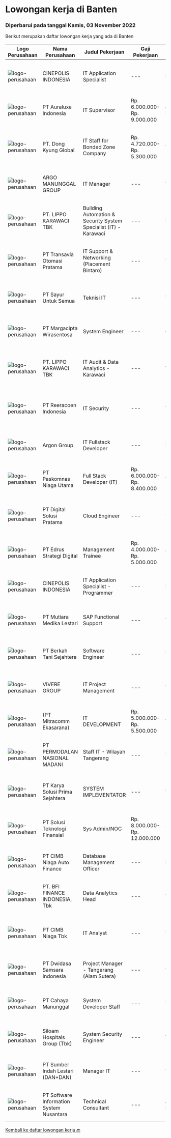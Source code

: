 
  # Lowongan kerja di Banten

  ### Diperbarui pada tanggal Kamis, 03 November 2022

  Berikut merupakan daftar lowongan kerja yang ada di Banten

  |Logo Perusahaan | Nama Perusahaan | Judul Pekerjaan | Gaji Pekerjaan | Lokasi | Deskripsi | Tanggal diunggah | Pranala |
  | -------------- | --------------- | --------------- | --------- | --------- | -------------- | ------- | ----------- |
  |![logo-perusahaan](https://siva.jsstatic.com/id/47843/images/logo/47843_logo_0_235263.jpg)|CINEPOLIS INDONESIA|IT Application Specialist|---|Banten|Job Description :Responsible for the IT application (include program development process) to ensure the operational stability of the application...|Kamis, 03 November 2022|https://www.jobstreet.co.id/id/job/it-application-specialist-4091888?token=0~b6b8e4ee-af64-41f9-8418-b5e40cc3449f&sectionRank=1&jobId=jobstreet-id-job-4091888|
|![logo-perusahaan](https://i.ibb.co/sqvTCh9/112815900-stock-vector-no-image-available-icon-flat-vector.webp)|PT Auraluxe Indonesia|IT Supervisor|Rp. 6.000.000-Rp. 9.000.000|Jakarta Utara|Kualifikasi: ​Pendidikan minimal S1 Jurusan Teknik (Teknik Informatika /Sistem Informasi). Berpengalaman dalam menangani sistem IT internal, khususnya...|Senin, 31 Oktober 2022|https://www.jobstreet.co.id/id/job/it-supervisor-4087038?token=0~b6b8e4ee-af64-41f9-8418-b5e40cc3449f&sectionRank=2&jobId=jobstreet-id-job-4087038|
|![logo-perusahaan](https://image-service-cdn.seek.com.au/06b8496dc2cb4e5ca1ee1ca2958cbe206e6f2cde/ee4dce1061f3f616224767ad58cb2fc751b8d2dc)|PT. Dong Kyung Global|IT Staff for Bonded Zone Company|Rp. 4.720.000-Rp. 5.300.000|Tangerang|Monitoring Hardware, Software, System and Network (LAN) performance include CCTV, IT Inventory for Bonded Zone, Communication devices, Local and Cloud...|Rabu, 02 November 2022|https://www.jobstreet.co.id/id/job/it-staff-for-bonded-zone-company-4089996?token=0~b6b8e4ee-af64-41f9-8418-b5e40cc3449f&sectionRank=3&jobId=jobstreet-id-job-4089996|
|![logo-perusahaan](https://image-service-cdn.seek.com.au/0f41f59835cdb73d4f72051dbed0ad610d4b2cba/ee4dce1061f3f616224767ad58cb2fc751b8d2dc)|ARGO MANUNGGAL GROUP|IT Manager|---|Tangerang|Managing Infrastruktur WAN, LAN, Hardware, Software Managing dan konfigurasi Hardware seperti server, router, mikrotik, dll Memahami dan konfigurasi...|Rabu, 02 November 2022|https://www.jobstreet.co.id/id/job/it-manager-4091333?token=0~b6b8e4ee-af64-41f9-8418-b5e40cc3449f&sectionRank=4&jobId=jobstreet-id-job-4091333|
|![logo-perusahaan](https://image-service-cdn.seek.com.au/36d1f72dfe2eaecadca52d4fcd4d598e74393d61/ee4dce1061f3f616224767ad58cb2fc751b8d2dc)|PT. LIPPO KARAWACI TBK|Building Automation & Security System Specialist (IT) - Karawaci|---|Banten|JOB ROLE:Melaksanakan (membangun, menguji, dan mengimplementasikan) penerapan sistem otomatis bangunan di bisnis property organisasi mencakup...|Selasa, 01 November 2022|https://www.jobstreet.co.id/id/job/building-automation-security-system-specialist-it-karawaci-4088912?token=0~b6b8e4ee-af64-41f9-8418-b5e40cc3449f&sectionRank=5&jobId=jobstreet-id-job-4088912|
|![logo-perusahaan](https://image-service-cdn.seek.com.au/f26c67db5b93184e9cb767491ffc2b14f6f31207/ee4dce1061f3f616224767ad58cb2fc751b8d2dc)|PT Transavia Otomasi Pratama|IT Support & Networking (Placement Bintaro)|---|Tangerang|Responsibilities:a. Manage, monitor and troubleshoot infrastructure servicesb. Perform hardware and software troubleshooting for endpoint devicesc....|Senin, 31 Oktober 2022|https://www.jobstreet.co.id/id/job/it-support-networking-placement-bintaro-4087451?token=0~b6b8e4ee-af64-41f9-8418-b5e40cc3449f&sectionRank=6&jobId=jobstreet-id-job-4087451|
|![logo-perusahaan](https://image-service-cdn.seek.com.au/3a36cee411b97c1e63eadd3c496e1e5db121e954/ee4dce1061f3f616224767ad58cb2fc751b8d2dc)|PT Sayur Untuk Semua|Teknisi IT|---|Tangerang|Uraian Tugas: Melakukan maintanance All Equipment IT (Hardware &amp; Software) Bertugas untuk Instalansi Equipment Baru Bersedia bekerja shift malam...|Selasa, 01 November 2022|https://www.jobstreet.co.id/id/job/teknisi-it-4089278?token=0~b6b8e4ee-af64-41f9-8418-b5e40cc3449f&sectionRank=7&jobId=jobstreet-id-job-4089278|
|![logo-perusahaan](https://image-service-cdn.seek.com.au/7070c37918a57f47df7c878fbefbf58797b5957d/ee4dce1061f3f616224767ad58cb2fc751b8d2dc)|PT Margacipta Wirasentosa|System Engineer|---|Cikupa|Job Responsibilities: Supervise a project’s systems engineering events as performed by the technical team Monitor, organize, and manage a project’s...|Rabu, 02 November 2022|https://www.jobstreet.co.id/id/job/system-engineer-4070830?token=0~b6b8e4ee-af64-41f9-8418-b5e40cc3449f&sectionRank=8&jobId=jobstreet-id-job-4070830|
|![logo-perusahaan](https://image-service-cdn.seek.com.au/36d1f72dfe2eaecadca52d4fcd4d598e74393d61/ee4dce1061f3f616224767ad58cb2fc751b8d2dc)|PT. LIPPO KARAWACI TBK|IT Audit & Data Analytics - Karawaci|---|Tangerang|JOB ROLE:  Perform IT Risk Assessments &amp; Audit on IT General Control, IT Application Control, IT Security and Governance and Data Analytics JOB...|Kamis, 03 November 2022|https://www.jobstreet.co.id/id/job/it-audit-data-analytics-karawaci-4091868?token=0~b6b8e4ee-af64-41f9-8418-b5e40cc3449f&sectionRank=9&jobId=jobstreet-id-job-4091868|
|![logo-perusahaan](https://image-service-cdn.seek.com.au/d33bd8dd71322db8ea58cab3a99c9a2f44aec216/ee4dce1061f3f616224767ad58cb2fc751b8d2dc)|PT Reeracoen Indonesia|IT Security|---|Tangerang|IT SECURITY ARCHITECT &amp; ADVISORY (BANKING) (TANGERANG) [51757]COMPANY CATEGORY: Financial Service (Banking) JOB SUMMARY: Conduct a design review...|Rabu, 02 November 2022|https://www.jobstreet.co.id/id/job/it-security-4078084?token=0~b6b8e4ee-af64-41f9-8418-b5e40cc3449f&sectionRank=10&jobId=jobstreet-id-job-4078084|
|![logo-perusahaan](https://image-service-cdn.seek.com.au/1b964fa0f82b0c94598384b4bc20c0b0c8ef8edb/ee4dce1061f3f616224767ad58cb2fc751b8d2dc)|Argon Group|IT Fullstack Developer|---|Banten|Job Description: Analyze, design, and develop new feature Provide internal test before release to QA Provide ongoing maintenance, support, and...|Rabu, 02 November 2022|https://www.jobstreet.co.id/id/job/it-fullstack-developer-4079146?token=0~b6b8e4ee-af64-41f9-8418-b5e40cc3449f&sectionRank=11&jobId=jobstreet-id-job-4079146|
|![logo-perusahaan](https://image-service-cdn.seek.com.au/2aecf80eca856c7fb672aa793bc89917abf8e3c8/ee4dce1061f3f616224767ad58cb2fc751b8d2dc)|PT Paskomnas Niaga Utama|Full Stack Developer (IT)|Rp. 6.000.000-Rp. 8.400.000|Tangerang|Kualifikasi • Pendidikan minimal D3 dibidang Komputer / IT• Memiliki pengalaman pada bidang yang sama selama 1 tahun (Fresh graduate silahkan apply)•...|Rabu, 02 November 2022|https://www.jobstreet.co.id/id/job/full-stack-developer-it-4091062?token=0~b6b8e4ee-af64-41f9-8418-b5e40cc3449f&sectionRank=12&jobId=jobstreet-id-job-4091062|
|![logo-perusahaan](https://i.ibb.co/sqvTCh9/112815900-stock-vector-no-image-available-icon-flat-vector.webp)|PT Digital Solusi Pratama|Cloud Engineer|---|Tangerang|Kualifikasi: S1 Teknik Elektro/IT/Sistem Informasi, IPK Minimal 2,85 Memiliki pemahaman yang kuat tentang infrastruktur jaringan (Network/Server)....|Rabu, 02 November 2022|https://www.jobstreet.co.id/id/job/cloud-engineer-4071157?token=0~b6b8e4ee-af64-41f9-8418-b5e40cc3449f&sectionRank=13&jobId=jobstreet-id-job-4071157|
|![logo-perusahaan](https://image-service-cdn.seek.com.au/a18346ae1a1465d468926974830df257b9f9c031/ee4dce1061f3f616224767ad58cb2fc751b8d2dc)|PT Edrus Strategi Digital|Management Trainee|Rp. 4.000.000-Rp. 5.000.000|Tangerang|About Program (IT Management Trainee)We would like to train you to be a LEADER in Tech Start-up Company.You will learn a lot of technical (programing)...|Rabu, 02 November 2022|https://www.jobstreet.co.id/id/job/management-trainee-4090379?token=0~b6b8e4ee-af64-41f9-8418-b5e40cc3449f&sectionRank=14&jobId=jobstreet-id-job-4090379|
|![logo-perusahaan](https://image-service-cdn.seek.com.au/c92d0eceaabfe5b0c86a286a5124d6759ef3c099/ee4dce1061f3f616224767ad58cb2fc751b8d2dc)|CINEPOLIS INDONESIA|IT Application Specialist - Programmer|---|Banten|Responsible to manage and develop Website, Mobile apps, other customer facing applications, and third party integrations that related to...|Rabu, 02 November 2022|https://www.jobstreet.co.id/id/job/it-application-specialist-programmer-4078769?token=0~b6b8e4ee-af64-41f9-8418-b5e40cc3449f&sectionRank=15&jobId=jobstreet-id-job-4078769|
|![logo-perusahaan](https://image-service-cdn.seek.com.au/809fa3f8bfac6a72522434af6fd861e4ed1921db/ee4dce1061f3f616224767ad58cb2fc751b8d2dc)|PT Mutiara Medika Lestari|SAP Functional Support|---|Tangerang|Job Description : Analyze SAP incidents raised by users , perform root cause analysis and investigate solutions. Inform users and/or first level...|Kamis, 03 November 2022|https://www.jobstreet.co.id/id/job/sap-functional-support-4091746?token=0~b6b8e4ee-af64-41f9-8418-b5e40cc3449f&sectionRank=16&jobId=jobstreet-id-job-4091746|
|![logo-perusahaan](https://image-service-cdn.seek.com.au/dd01b113ca748054355c294faf56945bb44dfa38/ee4dce1061f3f616224767ad58cb2fc751b8d2dc)|PT Berkah Tani Sejahtera|Software Engineer|---|Tangerang|Kualifikasi : Pendidikan Minimal S1 Komputer/ Teknik Informatika/ Sistem Informatika Usia maksimal 30 tahun Pengalaman di bidang yang sama Minimal 2...|Rabu, 02 November 2022|https://www.jobstreet.co.id/id/job/software-engineer-4079372?token=0~b6b8e4ee-af64-41f9-8418-b5e40cc3449f&sectionRank=17&jobId=jobstreet-id-job-4079372|
|![logo-perusahaan](https://image-service-cdn.seek.com.au/4516df472223fe91ad241b20c023762f74562555/ee4dce1061f3f616224767ad58cb2fc751b8d2dc)|VIVERE GROUP|IT Project Management|---|Tangerang|Job Descriptions: Work closely to core management to gather feedback to get features ready for launch. Collaborates across teams and contribute...|Rabu, 02 November 2022|https://www.jobstreet.co.id/id/job/it-project-management-4090314?token=0~b6b8e4ee-af64-41f9-8418-b5e40cc3449f&sectionRank=18&jobId=jobstreet-id-job-4090314|
|![logo-perusahaan](https://image-service-cdn.seek.com.au/508ab16c4f67812ad03db4ac3f1a987a8528998c/ee4dce1061f3f616224767ad58cb2fc751b8d2dc)|(PT Mitracomm Ekasarana)|IT DEVELOPMENT|Rp. 5.000.000-Rp. 5.500.000|Tangerang|PT Mitracomm Ekasarana bekerja sama dengan salah satu Perusahaan Perbankan terkemuka di Indonesia membuka lowongan kerja untuk posisi :IT...|Senin, 31 Oktober 2022|https://www.jobstreet.co.id/id/job/it-development-4087842?token=0~b6b8e4ee-af64-41f9-8418-b5e40cc3449f&sectionRank=19&jobId=jobstreet-id-job-4087842|
|![logo-perusahaan](https://image-service-cdn.seek.com.au/5fd3417af2f9488964ef8f92c36fc78d54dd3999/ee4dce1061f3f616224767ad58cb2fc751b8d2dc)|PT PERMODALAN NASIONAL MADANI|Staff IT - Wilayah Tangerang|---|Tangerang|Deskripsi Pekerjaan: Melakukan pengecekan hingga memperbarui sistem operasi dan aplikasi yang digunakan Memperbaiki dan mengecek jaringan komputer...|Senin, 31 Oktober 2022|https://www.jobstreet.co.id/id/job/staff-it-wilayah-tangerang-4088222?token=0~b6b8e4ee-af64-41f9-8418-b5e40cc3449f&sectionRank=20&jobId=jobstreet-id-job-4088222|
|![logo-perusahaan](https://image-service-cdn.seek.com.au/bb0f2c313297f2db3d497466b95d7da85644edc0/ee4dce1061f3f616224767ad58cb2fc751b8d2dc)|PT Karya Solusi Prima Sejahtera|SYSTEM IMPLEMENTATOR|---|Tangerang|Kualifikasi: Usia maksimal 35 tahun S1 Semua jurusan (diutamakan Teknik Informatikan) Pengalaman minimal 4 tahun di bidang terkait Memahami banking...|Rabu, 02 November 2022|https://www.jobstreet.co.id/id/job/system-implementator-4071222?token=0~b6b8e4ee-af64-41f9-8418-b5e40cc3449f&sectionRank=21&jobId=jobstreet-id-job-4071222|
|![logo-perusahaan](https://image-service-cdn.seek.com.au/6e2d3881179ade5174cedb399247117986d695c9/ee4dce1061f3f616224767ad58cb2fc751b8d2dc)|PT Solusi Teknologi Finansial|Sys Admin/NOC|Rp. 8.000.000-Rp. 12.000.000|Tangerang|Associate or Bachelor’s degree in Computer Science, Information Technology, System Administration, or a closely related field, or equivalent...|Selasa, 01 November 2022|https://www.jobstreet.co.id/id/job/sys-admin-noc-4089000?token=0~b6b8e4ee-af64-41f9-8418-b5e40cc3449f&sectionRank=22&jobId=jobstreet-id-job-4089000|
|![logo-perusahaan](https://image-service-cdn.seek.com.au/14f9f8ccc12d51121e96ea2224ff707c40d6ca88/ee4dce1061f3f616224767ad58cb2fc751b8d2dc)|PT CIMB Niaga Auto Finance|Database Management Officer|---|Banten|Responsibilities: Understand data warehouse concept data modeling and data architecture Build and Maintain ETL Data Pipeline with SSIS Maintain Jobs,...|Rabu, 02 November 2022|https://www.jobstreet.co.id/id/job/database-management-officer-4079385?token=0~b6b8e4ee-af64-41f9-8418-b5e40cc3449f&sectionRank=23&jobId=jobstreet-id-job-4079385|
|![logo-perusahaan](https://image-service-cdn.seek.com.au/a6cf0c9900691813db703a94c273f5c310cd3774/ee4dce1061f3f616224767ad58cb2fc751b8d2dc)|PT. BFI FINANCE INDONESIA, Tbk|Data Analytics Head|---|Tangerang|Evaluate and support Data Analytics &amp; Data Warehouse team to prepare Big Data ecosystem and Data Analytics technologies to be done on scheduled...|Rabu, 02 November 2022|https://www.jobstreet.co.id/id/job/data-analytics-head-4090843?token=0~b6b8e4ee-af64-41f9-8418-b5e40cc3449f&sectionRank=24&jobId=jobstreet-id-job-4090843|
|![logo-perusahaan](https://image-service-cdn.seek.com.au/2c6f6f12cb15b08239744ca7630b97fee07e84ce/ee4dce1061f3f616224767ad58cb2fc751b8d2dc)|PT CIMB Niaga Tbk|IT Analyst|---|Tangerang|As an Application Developer for Digital Workflow (DEWI) applications using the K2 Platform HYBRID WORKING Qualifications Technical competencies: Must...|Selasa, 01 November 2022|https://www.jobstreet.co.id/id/job/it-analyst-4089938?token=0~b6b8e4ee-af64-41f9-8418-b5e40cc3449f&sectionRank=25&jobId=jobstreet-id-job-4089938|
|![logo-perusahaan](https://image-service-cdn.seek.com.au/2e0b071a1e982b42f15f297eea603a06acc951f4/ee4dce1061f3f616224767ad58cb2fc751b8d2dc)|PT Dwidasa Samsara Indonesia|Project Manager - Tangerang (Alam Sutera)|---|Tangerang|Job Description: Plan the project Define the scope of the project in collaboration with senior management Create a detailed work plan which identifies...|Selasa, 01 November 2022|https://www.jobstreet.co.id/id/job/project-manager-tangerang-alam-sutera-4089719?token=0~b6b8e4ee-af64-41f9-8418-b5e40cc3449f&sectionRank=26&jobId=jobstreet-id-job-4089719|
|![logo-perusahaan](https://image-service-cdn.seek.com.au/1de4a1743f947e12bbeaaa1a0c2c6e6b9a7f1ba2/ee4dce1061f3f616224767ad58cb2fc751b8d2dc)|PT Cahaya Manunggal|System Developer Staff|---|Tangerang|Requirements: Candidate must possess at least Bachelor’s Degree in Information Technology or equivalent with minimum GPA 3.00 1 year(s) of working...|Selasa, 01 November 2022|https://www.jobstreet.co.id/id/job/system-developer-staff-4069146?token=0~b6b8e4ee-af64-41f9-8418-b5e40cc3449f&sectionRank=27&jobId=jobstreet-id-job-4069146|
|![logo-perusahaan](https://image-service-cdn.seek.com.au/431745bcf5bb8f03b3acaed4042a9004c71690d6/ee4dce1061f3f616224767ad58cb2fc751b8d2dc)|Siloam Hospitals Group (Tbk)|System Security Engineer|---|Tangerang|Candidate must possess at least Bachelor's Degree in Engineering (Computer/Telecommunication) or equivalent. At least 3 Year(s) of working experience...|Rabu, 02 November 2022|https://www.jobstreet.co.id/id/job/system-security-engineer-4079074?token=0~b6b8e4ee-af64-41f9-8418-b5e40cc3449f&sectionRank=28&jobId=jobstreet-id-job-4079074|
|![logo-perusahaan](https://image-service-cdn.seek.com.au/b04fe59bc90b4f59f9f38e81628007d75bff3405/ee4dce1061f3f616224767ad58cb2fc751b8d2dc)|PT Sumber Indah Lestari (DAN+DAN)|Manager IT|---|Tangerang|Experience/Qualifications and Skills Bachelor's degree in computer science or related field Minimum 5 years' experience managing information...|Minggu, 30 Oktober 2022|https://www.jobstreet.co.id/id/job/manager-it-4080357?token=0~b6b8e4ee-af64-41f9-8418-b5e40cc3449f&sectionRank=29&jobId=jobstreet-id-job-4080357|
|![logo-perusahaan](https://i.ibb.co/sqvTCh9/112815900-stock-vector-no-image-available-icon-flat-vector.webp)|PT Software Information System Nusantara|Technical Consultant|---|Jakarta Raya|Description:As a Consultant, you will be a member of a team to develop and implement ITSM or Endpoint Management solutions for our clients.You will...|Selasa, 01 November 2022|https://www.jobstreet.co.id/id/job/technical-consultant-4089134?token=0~b6b8e4ee-af64-41f9-8418-b5e40cc3449f&sectionRank=30&jobId=jobstreet-id-job-4089134|


  [Kembali ke daftar lowongan kerja 🔙](../README.md#daftar-lowongan-kerja)
  
